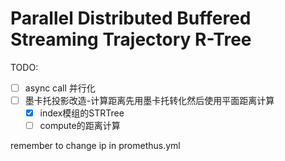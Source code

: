 # Parallel Distributed Buffered Streaming Trajectory R-Tree

TODO:

- [ ] async call 并行化
- [ ] 墨卡托投影改造-计算距离先用墨卡托转化然后使用平面距离计算
    - [x] index模组的STRTree
    - [ ] compute的距离计算

remember to change ip in promethus.yml
